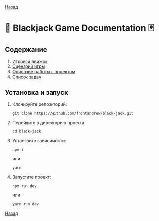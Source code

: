 [Назад](../README.md)

# 🎲 Blackjack Game Documentation 🃏

## Содержание

1. [Игровой движок](./game-engine.md)
2. [Сценарий игры](./game-play.md)
3. [Описание работы с проектом](./project-setup.md)
4. [Список задач](./todo.md)

## Установка и запуск

1. Клонируйте репозиторий:
   ```
   git clone https://github.com/frontandrew/black-jack.git
   ```
2. Перейдите в директорию проекта.
   ```
   cd black-jack
   ```

3. Установите зависимости:
   ```
   npm i
   ```
   или
   ```
   yarn
   ```

4. Запустите проект:
   ```
   npm run dev
   ```
   или
   ```
   yarn run dev
   ```

[Назад](../README.md)